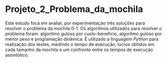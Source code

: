 # Projeto_2_Problema_da_mochila

Este estudo foca em avaliar, por experimentação três soluções para resolver o problema da mochila 0-1. Os algoritmos utilizados para resolver o problema foram: algoritmo guloso por custo-beneficio, algoritmo guloso por menor peso e programação dinâmica. É utilizado a linguagem *Python* para realização dos testes, medindo o tempo de execução, lucros obtidos em cada tamanho da mochila e um confronto entre  os tempos de execução assintótico.
